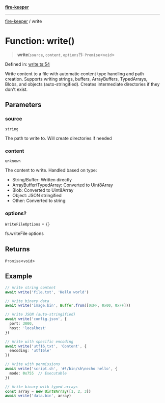 [**fire-keeper**](../README.md)

***

[fire-keeper](../README.md) / write

# Function: write()

> **write**(`source`, `content`, `options`?): `Promise`\<`void`\>

Defined in: [write.ts:54](https://github.com/phonowell/fire-keeper/blob/main/src/write.ts#L54)

Write content to a file with automatic content type handling and path creation.
Supports writing strings, buffers, ArrayBuffers, TypedArrays, Blobs, and objects (auto-stringified).
Creates intermediate directories if they don't exist.

## Parameters

### source

`string`

The path to write to. Will create directories if needed

### content

`unknown`

The content to write. Handled based on type:
  - String/Buffer: Written directly
  - ArrayBuffer/TypedArray: Converted to Uint8Array
  - Blob: Converted to Uint8Array
  - Object: JSON stringified
  - Other: Converted to string

### options?

`WriteFileOptions` = `{}`

fs.writeFile options

## Returns

`Promise`\<`void`\>

## Example

```typescript
// Write string content
await write('file.txt', 'Hello world')

// Write binary data
await write('image.bin', Buffer.from([0xFF, 0x00, 0xFF]))

// Write JSON (auto-stringified)
await write('config.json', {
  port: 3000,
  host: 'localhost'
})

// Write with specific encoding
await write('utf16.txt', 'Content', {
  encoding: 'utf16le'
})

// Write with permissions
await write('script.sh', '#!/bin/sh\necho hello', {
  mode: 0o755  // Executable
})

// Write binary with typed arrays
const array = new Uint8Array([1, 2, 3])
await write('data.bin', array)
```
